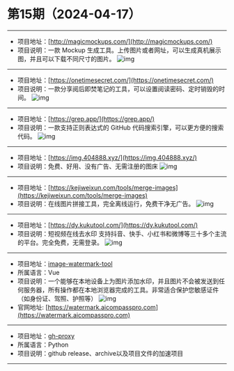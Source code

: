 # 第15期（2024-04-17）

---
- 项目地址：[http://magicmockups.com/](http://magicmockups.com/)
- 项目说明：一款 Mockup 生成工具。上传图片或者网址，可以生成真机展示图，并且可以下载不同尺寸的图片。
![img](/weekly/static/images/2024-04-17/1713319283.png)
---
- 项目地址：[https://onetimesecret.com/](https://onetimesecret.com/)
- 项目说明：一款分享阅后即焚笔记的工具，可以设置阅读密码、定时销毁的时间。
![img](/weekly/static/images/2024-04-17/1713322333.png)
---
- 项目地址：[https://grep.app/](https://grep.app/)
- 项目说明：一款支持正则表达式的 GitHub 代码搜索引擎，可以更方便的搜索代码。
![img](/weekly/static/images/2024-04-17/1713322506.png)
---
- 项目地址：[https://img.404888.xyz/](https://img.404888.xyz/)
- 项目说明：免费、好用、没有广告、无需注册的图床
![img](/weekly/static/images/2024-04-17/1713341994.png)
---
- 项目地址：[https://kejiweixun.com/tools/merge-images](https://kejiweixun.com/tools/merge-images)
- 项目说明：在线图片拼接工具，完全离线运行，免费干净无广告。
![img](/weekly/static/images/2024-04-17/1713343300.png)
---
- 项目地址：[https://dy.kukutool.com/](https://dy.kukutool.com/)
- 项目说明：短视频在线去水印 支持抖音、快手、小红书和微博等三十多个主流的平台。完全免费，无需登录。
![img](/weekly/static/images/2024-04-17/1713343544.png)
---
- 项目地址：[image-watermark-tool](https://github.com/unilei/image-watermark-tool)
- 所属语言：Vue
- 项目说明：一个能够在本地设备上为图片添加水印，并且图片不会被发送到任何服务器，所有操作都在本地浏览器完成的工具。非常适合保护您敏感证件（如身份证、驾照、护照等）
![img](/weekly/static/images/2024-04-17/1713343854.png)
- 官网地址: [https://watermark.aicompasspro.com](https://watermark.aicompasspro.com)
---
- 项目地址：[gh-proxy](https://github.com/hunshcn/gh-proxy)
- 所属语言：Python
- 项目说明：github release、archive以及项目文件的加速项目
---